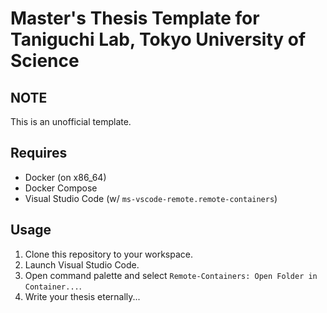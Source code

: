 # Master's Thesis Template for Taniguchi Lab, Tokyo University of Science

## NOTE

This is an unofficial template.

## Requires

- Docker (on x86_64)
- Docker Compose
- Visual Studio Code (w/ `ms-vscode-remote.remote-containers`)

## Usage

1. Clone this repository to your workspace.
2. Launch Visual Studio Code.
3. Open command palette and select `Remote-Containers: Open Folder in Container...`.
4. Write your thesis eternally...

